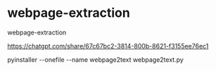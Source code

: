 # webpage-extraction
webpage-extraction

https://chatgpt.com/share/67c67bc2-3814-800b-8621-f3155ee76ec1

pyinstaller --onefile --name webpage2text webpage2text.py
